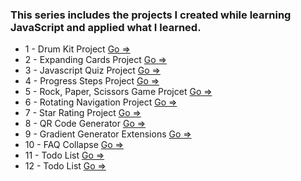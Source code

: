 ### This series includes the projects I created while learning JavaScript and applied what I learned.


- 1 - Drum Kit Project [Go => ](./1-Drum%20Kit%20Starting%20Files/)
- 2 - Expanding Cards Project [Go => ](./2-ExpandingCards/) 
- 3 - Javascript Quiz Project [Go => ](./3-Javascript%20Quiz%20Project/)
- 4 - Progress Steps Project [Go => ](./4-progressSteps/)
- 5 - Rock, Paper, Scissors Game Projcet [Go => ](./5-rockPaperScissors-Game/)
- 6 - Rotating Navigation Project [Go => ](./6-RotatingNavigation/)
- 7 - Star Rating Project [Go => ](./7-Star-Rating%20Projcet/)
- 8 - QR Code Generator [Go => ](./8-QR-code-generator/)
- 9 - Gradient Generator Extensions [Go => ](./9-Gradient%20Generator%20Extensions/)
- 10 - FAQ Collapse [Go => ](./10-FAQ%20Collapse/)
- 11 - Todo List [Go => ](./11%20-%20Todo%20List%20Project/)
- 12 - Todo List [Go => ](./12-music-player-project/)